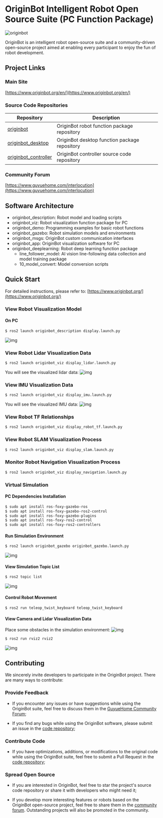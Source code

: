 # OriginBot Intelligent Robot Open Source Suite (PC Function Package)
![originbot](images/originbot.jpg)

OriginBot is an intelligent robot open-source suite and a community-driven open-source project aimed at enabling every participant to enjoy the fun of robot development.

## Project Links

### Main Site

[https://www.originbot.org/en/](https://www.originbot.org/en/)

### Source Code Repositories

| Repository                                                     | Description                 |
| -------------------------------------------------------------- | --------------------------- |
[originbot ](https://github.com/guyuehome/originbot)             | OriginBot robot function package repository |
[originbot_desktop](https://github.com/guyuehome/originbot_desktop) | OriginBot desktop function package repository |
[originbot_controller](https://github.com/guyuehome/originbot_controller) | OriginBot controller source code repository |

### Community Forum

[https://www.guyuehome.com/interlocution](https://www.guyuehome.com/interlocution)


## Software Architecture

- originbot_description: Robot model and loading scripts
- originbot_viz: Robot visualization function package for PC
- originbot_demo: Programming examples for basic robot functions
- originbot_gazebo: Robot simulation models and environments
- originbot_msgs: OriginBot custom communication interfaces
- originbot_app: OriginBot visualization software for PC
- originbot_deeplearning: Robot deep learning function package
    - line_follower_model: AI vision line-following data collection and model training package
    - 10_model_convert: Model conversion scripts

## Quick Start
For detailed instructions, please refer to: [https://www.originbot.org/](https://www.originbot.org/)

### View Robot Visualization Model

#### On PC

```bash
$ ros2 launch originbot_description display.launch.py
```
![img](images/2022-08-30_13-57.png)

### View Robot Lidar Visualization Data

```bash
$ ros2 launch originbot_viz display_lidar.launch.py
```

You will see the visualized lidar data:
![img](images/2022-09-05_18-38.png)

### View IMU Visualization Data

```bash
$ ros2 launch originbot_viz display_imu.launch.py
```

You will see the visualized IMU data:
![img](images/2022-09-05_18-41.png)

### View Robot TF Relationships

```bash
$ ros2 launch originbot_viz display_robot_tf.launch.py
```

### View Robot SLAM Visualization Process

```bash
$ ros2 launch originbot_viz display_slam.launch.py
```

### Monitor Robot Navigation Visualization Process

```bash
$ ros2 launch originbot_viz display_navigation.launch.py
```

### Virtual Simulation

#### PC Dependencies Installation
```bash
$ sudo apt install ros-foxy-gazebo-ros
$ sudo apt install ros-foxy-gazebo-ros2-control
$ sudo apt install ros-foxy-gazebo-plugins
$ sudo apt install ros-foxy-ros2-control
$ sudo apt install ros-foxy-ros2-controllers
```

#### Run Simulation Environment
```bash
$ ros2 launch originbot_gazebo originbot_gazebo.launch.py
```
![img](images/2022-08-31_23-42.png)

#### View Simulation Topic List

```bash
$ ros2 topic list
```
![img](images/2022-08-31_23-43.png)

#### Control Robot Movement
```bash
$ ros2 run teleop_twist_keyboard teleop_twist_keyboard
```

#### View Camera and Lidar Visualization Data
Place some obstacles in the simulation environment:
![img](images/2022-08-31_23-47.png)

```bash
$ ros2 run rviz2 rviz2
```
![img](images/2022-08-31_23-46.png)

## Contributing

We sincerely invite developers to participate in the OriginBot project. There are many ways to contribute:

### **Provide Feedback**

- If you encounter any issues or have suggestions while using the OriginBot suite, feel free to discuss them in the [GuyueHome Community Forum](https://guyuehome.com/Bubble/circleDetail/id/95);

- If you find any bugs while using the OriginBot software, please submit an issue in the [code repository](https://github.com/yzhcat/originbot);

### **Contribute Code**

- If you have optimizations, additions, or modifications to the original code while using the OriginBot suite, feel free to submit a Pull Request in the [code repository](https://github.com/yzhcat/originbot);

### **Spread Open Source**

- If you are interested in OriginBot, feel free to star the project's source code repository or share it with developers who might need it;

- If you develop more interesting features or robots based on the OriginBot open-source project, feel free to share them in the [community forum](https://guyuehome.com/Bubble/circleDetail/id/95). Outstanding projects will also be promoted in the community.
